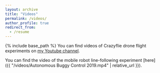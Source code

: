 ```yaml
---
layout: archive
title: "Videos"
permalink: /videos/
author_profile: true
redirect_from:
  - /resume
---
```


{% include base_path %}
You can find videos of Crazyflie drone flight experiments on <a href="https://www.youtube.com/@yuhsiangsu4031" target="_blank" rel="noopener noreferrer">my Youtube channel</a>.
 
You can find the video of the mobile robot line-following experiment [here]({{ "/videos/Autonomous Buggy Control 2019.mp4" | relative_url }}).
